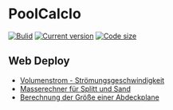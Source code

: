 # PoolCalcIo

[![Bulid](https://img.shields.io/appveyor/ci/100prznt/ftpdeploytest.svg?logo=appveyor&style=popout-square)](https://ci.appveyor.com/project/100prznt/ftpdeploytest)   [![Current version](https://img.shields.io/endpoint.svg?color=ff2e64&logo=appveyor&style=popout-square&url=https%3A%2F%2Fio.100prznt.de%2Fbadge.json)](https://io.100prznt.de/)   [![Code size](https://img.shields.io/github/languages/code-size/100prznt/poolcalcio.svg?logo=github&style=popout-square)](#) 


## Web Deploy

* [Volumenstrom - Strömungsgeschwindigkeit](http://io.100prznt.de/)
* [Masserechner für Splitt und Sand](http://io.100prznt.de/gravel-calc.html)
* [Berechnung der Größe einer Abdeckplane](http://io.100prznt.de/winter-cover.html)
